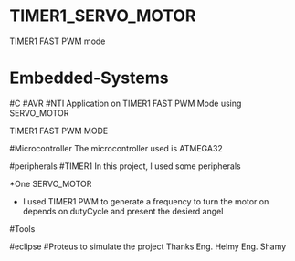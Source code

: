 # TIMER1_SERVO_MOTOR
TIMER1 FAST PWM mode
# Embedded-Systems
#C
#AVR
#NTI
Application on TIMER1 FAST PWM Mode using SERVO_MOTOR

TIMER1 FAST PWM MODE

#Microcontroller
The microcontroller used is ATMEGA32 

#peripherals
#TIMER1
In this project, I used some peripherals 

*One SERVO_MOTOR
  - I used TIMER1 PWM  to generate a frequency to turn the motor on depends on dutyCycle and present the desierd angel
 
 #Tools 

 #eclipse 
 #Proteus to simulate the project 
Thanks 
Eng. Helmy
Eng. Shamy
 

